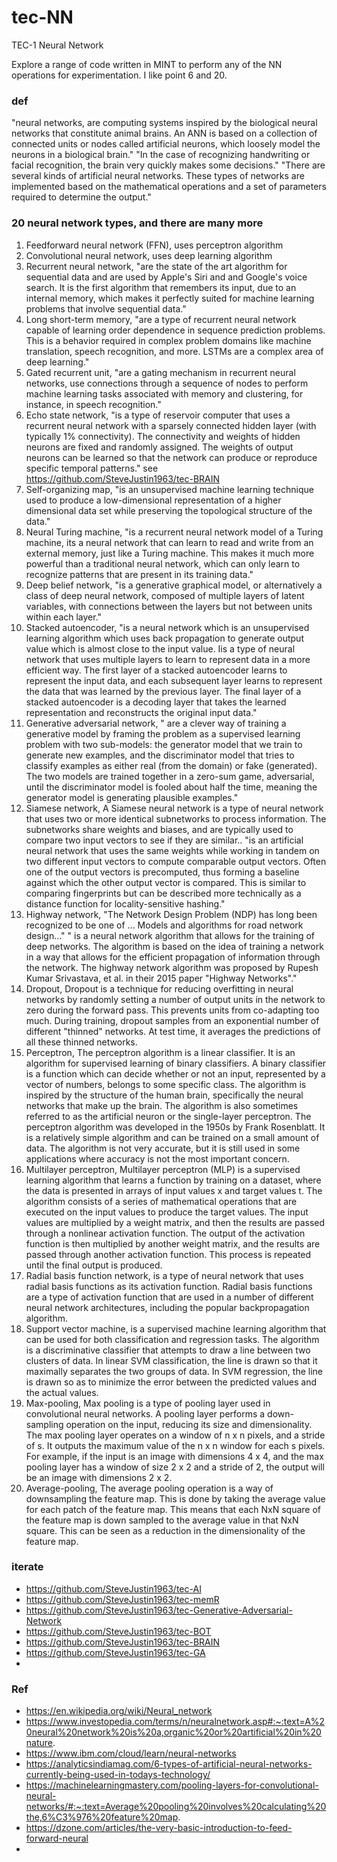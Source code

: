 # tec-NN
TEC-1 Neural Network

Explore a range of code written in MINT to perform any of the NN operations for experimentation. I like point 6 and 20.

### def
"neural networks, are computing systems inspired by the biological neural networks that constitute animal brains. An ANN is based on a collection of connected units or nodes called artificial neurons, which loosely model the neurons in a biological brain."
"In the case of recognizing handwriting or facial recognition, the brain very quickly makes some decisions."
"There are several kinds of artificial neural networks. These types of networks are implemented based on the mathematical operations and a set of parameters required to determine the output."

### 20 neural network types, and there are many more

1. Feedforward neural network (FFN), uses perceptron algorithm 
2. Convolutional neural network, uses deep learning algorithm
3. Recurrent neural network, "are the state of the art algorithm for sequential data and are used by Apple's Siri and and Google's voice search. It is the first algorithm that remembers its input, due to an internal memory, which makes it perfectly suited for machine learning problems that involve sequential data."
4. Long short-term memory, "are a type of recurrent neural network capable of learning order dependence in sequence prediction problems. This is a behavior required in complex problem domains like machine translation, speech recognition, and more. LSTMs are a complex area of deep learning."
5. Gated recurrent unit, "are a gating mechanism in recurrent neural networks, use connections through a sequence of nodes to perform machine learning tasks associated with memory and clustering, for instance, in speech recognition."
6. Echo state network, "is a type of reservoir computer that uses a recurrent neural network with a sparsely connected hidden layer (with typically 1% connectivity). The connectivity and weights of hidden neurons are fixed and randomly assigned. The weights of output neurons can be learned so that the network can produce or reproduce specific temporal patterns." see https://github.com/SteveJustin1963/tec-BRAIN
7. Self-organizing map, "is an unsupervised machine learning technique used to produce a low-dimensional representation of a higher dimensional data set while preserving the topological structure of the data."
8. Neural Turing machine, "is a recurrent neural network model of a Turing machine, its a neural network that can learn to read and write from an external memory, just like a Turing machine. This makes it much more powerful than a traditional neural network, which can only learn to recognize patterns that are present in its training data."
9. Deep belief network, "is a generative graphical model, or alternatively a class of deep neural network, composed of multiple layers of latent variables, with connections between the layers but not between units within each layer."
10. Stacked autoencoder, "is a neural network which is an unsupervised learning algorithm which uses back propagation to generate output value which is almost close to the input value. Iis a type of neural network that uses multiple layers to learn to represent data in a more efficient way. The first layer of a stacked autoencoder learns to represent the input data, and each subsequent layer learns to represent the data that was learned by the previous layer. The final layer of a stacked autoencoder is a decoding layer that takes the learned representation and reconstructs the original input data."
11. Generative adversarial network, " are a clever way of training a generative model by framing the problem as a supervised learning problem with two sub-models: the generator model that we train to generate new examples, and the discriminator model that tries to classify examples as either real (from the domain) or fake (generated). The two models are trained together in a zero-sum game, adversarial, until the discriminator model is fooled about half the time, meaning the generator model is generating plausible examples."
12. Siamese network,  A Siamese neural network is a type of neural network that uses two or more identical subnetworks to process information. The subnetworks share weights and biases, and are typically used to compare two input vectors to see if they are similar.. "is an artificial neural network that uses the same weights while working in tandem on two different input vectors to compute comparable output vectors. Often one of the output vectors is precomputed, thus forming a baseline against which the other output vector is compared. This is similar to comparing fingerprints but can be described more technically as a distance function for locality-sensitive hashing."
13. Highway network, "The Network Design Problem (NDP) has long been recognized to be one of ... Models and algorithms for road network design..." " is a neural network algorithm that allows for the training of deep networks. The algorithm is based on the idea of training a network in a way that allows for the efficient propagation of information through the network. The highway network algorithm was proposed by Rupesh Kumar Srivastava, et al. in their 2015 paper "Highway Networks"."
14. Dropout,  Dropout is a technique for reducing overfitting in neural networks by randomly setting a number of output units in the network to zero during the forward pass. This prevents units from co-adapting too much. During training, dropout samples from an exponential number of different "thinned" networks. At test time, it averages the predictions of all these thinned networks.
15. Perceptron, The perceptron algorithm is a linear classifier. It is an algorithm for supervised learning of binary classifiers. A binary classifier is a function which can decide whether or not an input, represented by a vector of numbers, belongs to some specific class. The algorithm is inspired by the structure of the human brain, specifically the neural networks that make up the brain. The algorithm is also sometimes referred to as the artificial neuron or the single-layer perceptron. The perceptron algorithm was developed in the 1950s by Frank Rosenblatt. It is a relatively simple algorithm and can be trained on a small amount of data. The algorithm is not very accurate, but it is still used in some applications where accuracy is not the most important concern.
16. Multilayer perceptron, 
Multilayer perceptron (MLP) is a supervised learning algorithm that learns a function by training on a dataset, where the data is presented in arrays of input values x and target values t. The algorithm consists of a series of mathematical operations that are executed on the input values to produce the target values. The input values are multiplied by a weight matrix, and then the results are passed through a nonlinear activation function. The output of the activation function is then multiplied by another weight matrix, and the results are passed through another activation function. This process is repeated until the final output is produced.
17. Radial basis function network, is a type of neural network that uses radial basis functions as its activation function. Radial basis functions are a type of activation function that are used in a number of different neural network architectures, including the popular backpropagation algorithm.
18. Support vector machine, is a supervised machine learning algorithm that can be used for both classification and regression tasks. The algorithm is a discriminative classifier that attempts to draw a line between two clusters of data. In linear SVM classification, the line is drawn so that it maximally separates the two groups of data. In SVM regression, the line is drawn so as to minimize the error between the predicted values and the actual values.
19. Max-pooling, Max pooling is a type of pooling layer used in convolutional neural networks. A pooling layer performs a down-sampling operation on the input, reducing its size and dimensionality. The max pooling layer operates on a window of n x n pixels, and a stride of s. It outputs the maximum value of the n x n window for each s pixels. For example, if the input is an image with dimensions 4 x 4, and the max pooling layer has a window of size 2 x 2 and a stride of 2, the output will be an image with dimensions 2 x 2.
20. Average-pooling, The average pooling operation is a way of downsampling the feature map. This is done by taking the average value for each patch of the feature map. This means that each NxN square of the feature map is down sampled to the average value in that NxN square. This can be seen as a reduction in the dimensionality of the feature map.


### iterate
- https://github.com/SteveJustin1963/tec-AI
- https://github.com/SteveJustin1963/tec-memR
- https://github.com/SteveJustin1963/tec-Generative-Adversarial-Network
- https://github.com/SteveJustin1963/tec-BOT
- https://github.com/SteveJustin1963/tec-BRAIN
- https://github.com/SteveJustin1963/tec-GA
- 



### Ref
- https://en.wikipedia.org/wiki/Neural_network
- https://www.investopedia.com/terms/n/neuralnetwork.asp#:~:text=A%20neural%20network%20is%20a,organic%20or%20artificial%20in%20nature.
- https://www.ibm.com/cloud/learn/neural-networks
- https://analyticsindiamag.com/6-types-of-artificial-neural-networks-currently-being-used-in-todays-technology/
- https://machinelearningmastery.com/pooling-layers-for-convolutional-neural-networks/#:~:text=Average%20pooling%20involves%20calculating%20the,6%C3%976%20feature%20map.
- https://dzone.com/articles/the-very-basic-introduction-to-feed-forward-neural
- 
